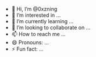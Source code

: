 - 👋 Hi, I’m @0xzning
- 👀 I’m interested in ...
- 🌱 I’m currently learning ...
- 💞️ I’m looking to collaborate on ...
- 📫 How to reach me ...
- 😄 Pronouns: ...
- ⚡ Fun fact: ...

<!---
0xzning/0xzning is a ✨ special ✨ repository because its `README.md` (this file) appears on your GitHub profile.
You can click the Preview link to take a look at your changes.
--->
